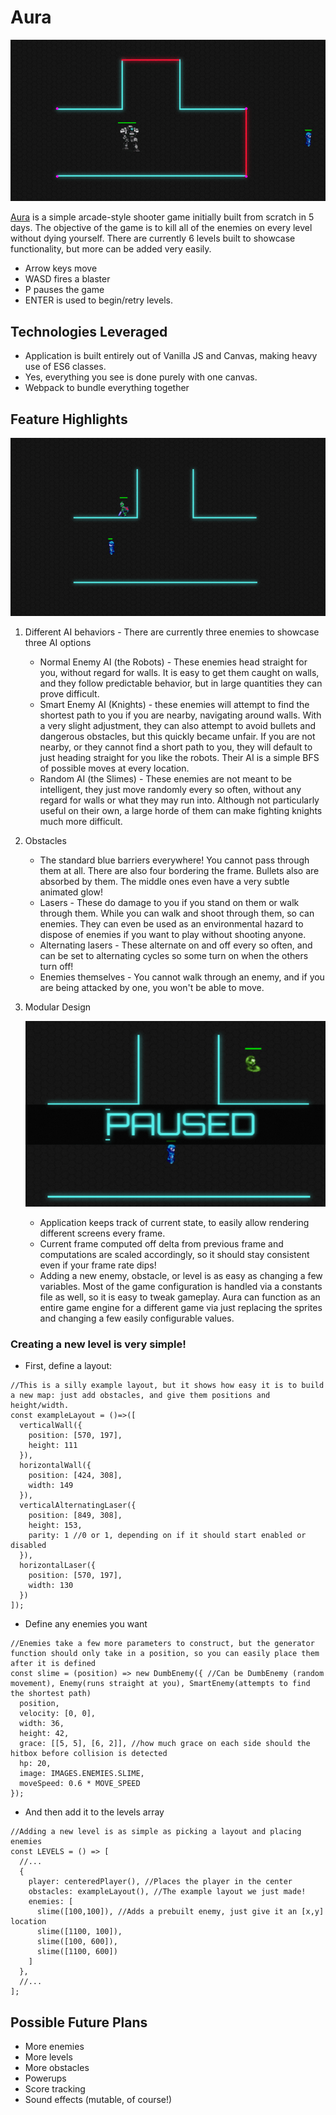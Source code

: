 # Aura

![Aura](/images/aura-demo.gif)

[Aura](https://aidanskye42.github.io/Aura/) is a simple arcade-style shooter game initially built from scratch in 5 days. The objective of the game is to kill all of the enemies on every level without dying yourself. There are currently 6 levels built to showcase functionality, but more can be added very easily.

- Arrow keys move
- WASD fires a blaster
- P pauses the game
- ENTER is used to begin/retry levels.

## Technologies Leveraged

- Application is built entirely out of Vanilla JS and Canvas, making heavy use of ES6 classes.
- Yes, everything you see is done purely with one canvas.
- Webpack to bundle everything together

## Feature Highlights

![Knight](images/knight.gif)

1. Different AI behaviors - There are currently three enemies to showcase three AI options
    - Normal Enemy AI (the Robots) - These enemies head straight for you, without regard for walls. It is easy to get them caught on walls, and they follow predictable behavior, but in large quantities they can prove difficult.
    - Smart Enemy AI (Knights) - these enemies will attempt to find the shortest path to you if you are nearby, navigating around walls. With a very slight adjustment, they can also attempt to avoid bullets and dangerous obstacles, but this quickly became unfair. If you are not nearby, or they cannot find a short path to you, they will default to just heading straight for you like the robots. Their AI is a simple BFS of possible moves at every location.
    - Random AI (the Slimes) - These enemies are not meant to be intelligent, they just move randomly every so often, without any regard for walls or what they may run into. Although not particularly useful on their own, a large horde of them can make fighting knights much more difficult.

2. Obstacles
    - The standard blue barriers everywhere! You cannot pass through them at all. There are also four bordering the frame. Bullets also are absorbed by them. The middle ones even have a very subtle animated glow!
    - Lasers - These do damage to you if you stand on them or walk through them. While you can walk and shoot through them, so can enemies. They can even be used as an environmental hazard to dispose of enemies if you want to play without shooting anyone.
    - Alternating lasers - These alternate on and off every so often, and can be set to alternating cycles so some turn on when the others turn off!
    - Enemies themselves - You cannot walk through an enemy, and if you are being attacked by one, you won't be able to move.

3. Modular Design

    ![Paused](/images/paused-loop.gif)
    - Application keeps track of current state, to easily allow rendering different screens every frame.
    - Current frame computed off delta from previous frame and computations are scaled accordingly, so it should stay consistent even if your frame rate dips!
    - Adding a new enemy, obstacle, or level is as easy as changing a few variables. Most of the game configuration is handled via a constants file as well, so it is easy to tweak gameplay. Aura can function as an entire game engine for a different game via just replacing the sprites and changing a few easily configurable values.

### Creating a new level is very simple!
 - First, define a layout:
```JS
//This is a silly example layout, but it shows how easy it is to build a new map: just add obstacles, and give them positions and height/width.
const exampleLayout = ()=>([
  verticalWall({
    position: [570, 197],
    height: 111
  }),
  horizontalWall({
    position: [424, 308],
    width: 149
  }),
  verticalAlternatingLaser({
    position: [849, 308],
    height: 153,
    parity: 1 //0 or 1, depending on if it should start enabled or disabled
  }),
  horizontalLaser({
    position: [570, 197],
    width: 130
  })
]);
```
  - Define any enemies you want
```JS
//Enemies take a few more parameters to construct, but the generator function should only take in a position, so you can easily place them after it is defined
const slime = (position) => new DumbEnemy({ //Can be DumbEnemy (random movement), Enemy(runs straight at you), SmartEnemy(attempts to find the shortest path)
  position,
  velocity: [0, 0],
  width: 36,
  height: 42,
  grace: [[5, 5], [6, 2]], //how much grace on each side should the hitbox before collision is detected
  hp: 20,
  image: IMAGES.ENEMIES.SLIME,
  moveSpeed: 0.6 * MOVE_SPEED
});
```
  - And then add it to the levels array
```JS
//Adding a new level is as simple as picking a layout and placing enemies
const LEVELS = () => [
  //...
  {
    player: centeredPlayer(), //Places the player in the center
    obstacles: exampleLayout(), //The example layout we just made!
    enemies: [
      slime([100,100]), //Adds a prebuilt enemy, just give it an [x,y] location
      slime([1100, 100]),
      slime([100, 600]),
      slime([1100, 600])
    ]
  },
  //...
];
```

## Possible Future Plans

- More enemies
- More levels
- More obstacles
- Powerups
- Score tracking
- Sound effects (mutable, of course!)
